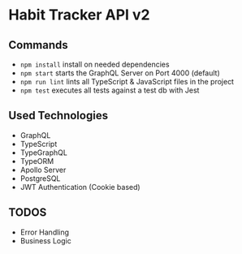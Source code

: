# Habit Tracker API v2

## Commands

- `npm install` install on needed dependencies
- `npm start` starts the GraphQL Server on Port 4000 (default)
- `npm run lint` lints all TypeScript & JavaScript files in the project
- `npm test` executes all tests against a test db with Jest

## Used Technologies

- GraphQL
- TypeScript
- TypeGraphQL
- TypeORM
- Apollo Server
- PostgreSQL
- JWT Authentication (Cookie based)

## TODOS

- Error Handling
- Business Logic